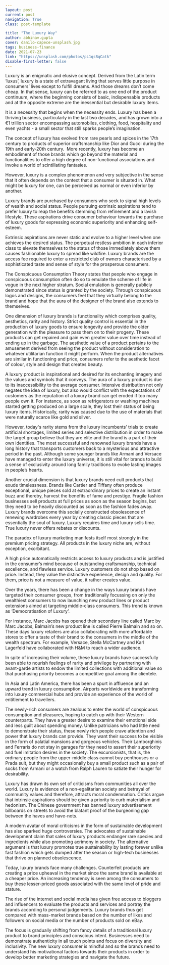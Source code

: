 ```yaml
---
layout: post
current: post
navigation: True
class: post-template

title: "The Luxury Way"
author: abhinav.gupta
cover: danilo-capece-unsplash.jpg
tags: business-finance
date: 2021-07-23
link: "https://unsplash.com/photos/pL1qsBqCatk"
disable-first-letter: false
---
```

<p>Luxury is an enigmatic and elusive concept. Derived from the Latin term ‘luxus’, luxury is a state of extravagant living that serves little purpose in consumers’ lives except to fulfill dreams. And those dreams don’t come cheap. In that sense, luxury can be referred to as one end of the product continuum, where the beginning consists of basic, indispensable products and at the opposite extreme are the inessential but desirable luxury items.</p><p>It is a necessity that begins when the necessity ends. Luxury has been a thriving business, particularly in the last two decades, and has grown into a €1 trillion sector encompassing automobiles, clothing, food, hospitality and even yachts - a small sector that still sparks people’s imagination.</p><p>The concept of luxury has evolved from rare pearls and spices in the 17th century to products of superior craftsmanship like Dior and Gucci during the 19th and early-20th century.&nbsp; More recently, luxury has become an embodiment of those brands which go beyond the material and functionalities to offer a high degree of non-functional associations and invoke a world of scintillating fantasies.</p><p>However, luxury is a complex phenomenon and very subjective in the sense that it often depends on the context that a consumer is situated in. What might be luxury for one, can be perceived as normal or even inferior by another.&nbsp;</p><p>Luxury brands are purchased by consumers who seek to signal high levels of wealth and social status. People pursuing extrinsic aspirations tend to prefer luxury to reap the benefits stemming from refinement and a lavish lifestyle. These aspirations drive consumer behaviour towards the purchase of luxury goods for expressing economic superiority and enhancing self-esteem.&nbsp;</p><p>Extrinsic aspirations are never static and evolve to a higher level when one achieves the desired status. The perpetual restless ambition in each inferior class to elevate themselves to the status of those immediately above them causes fashionable luxury to spread like wildfire. Luxury brands are the access fee required to enter a restricted club of owners characterised by a sophisticated taste and sense of style for the prosperous consumers.&nbsp;</p><p>The Conspicuous Consumption Theory states that people who engage in conspicuous consumption often do so to emulate the scheme of life in vogue in the next higher stratum. Social emulation is generally publicly demonstrated since status is granted by the society. Through conspicuous logos and designs, the consumers feel that they virtually belong to the brand and hope that the aura of the designer of the brand also extends to themselves.</p><p>One dimension of luxury brands is functionality which comprises quality, aesthetics, rarity and history. Strict quality control is essential in the production of luxury goods to ensure longevity and provide the older generation with the pleasure to pass them on to their progeny. These products can get repaired and gain even greater value over time instead of ending up in the garbage. The aesthetic value of a product pertains to the amusement derived from seeing the product without consideration to whatever utilitarian function it might perform. When the product alternatives are similar in functioning and price, consumers refer to the aesthetic facet of colour, style and design that creates beauty.</p><p>A luxury product is inspirational and desired for its enchanting imagery and the values and symbols that it conveys. The aura of a luxury product is due to its inaccessibility to the average consumer. Intensive distribution not only negates the idea of luxury, but also would conflict with the expectations of customers as the reputation of a luxury brand can get eroded if too many people own it. For instance, as soon as refrigerators or washing machines started getting produced on a large scale, they lost their status of being luxury items. Historically, rarity was caused due to the use of materials that were naturally scarce like gold and silver.&nbsp;</p><p>However, today's rarity stems from the luxury incumbents’ trials to create artificial shortages, limited series and selective distribution in order to make the target group believe that they are elite and the brand is a part of their own identities. The most successful and renowned luxury brands have a long history that transports customers back to a mysterious and attractive period in the past. Although some younger brands like Armani and Versace have managed to enter the luxury universe, it is still vital for brands to build a sense of exclusivity around long family traditions to evoke lasting images in people’s hearts.&nbsp;</p><p>Another crucial dimension is that luxury brands need cult products that exude timelessness. Brands like Cartier and Tiffany often produce exceptional, unique pieces sold at extraordinary prices to create an instant buzz and thereby, harvest the benefits of fame and prestige. Fragile fashion businesses sell products at full prices as soon as the season begins, but they need to be heavily discounted as soon as the fashion fades away. Luxury brands overcome this socially constructed obsolescence of renewing wardrobes every year by creating classic pieces that are essentially the soul of luxury. Luxury requires time and luxury sells time. True luxury never offers rebates or discounts.&nbsp;</p><p>The paradox of luxury marketing manifests itself most strongly in the premium pricing strategy. All products in the luxury niche are, without exception, exorbitant.&nbsp;</p><p>A high price automatically restricts access to luxury products and is justified in the consumer’s mind because of outstanding craftsmanship, technical excellence, and flawless service. Luxury customers do not shop based on price. Instead, they value the distinctive experience, design and quality. For them, price is not a measure of value, it rather creates value.&nbsp;</p><p>Over the years, there has been a change in the ways luxury brands have targeted their consumer groups, from traditionally focussing on only the wealthiest consumers to now launching new product lines or product extensions aimed at targeting middle-class consumers. This trend is known as ‘Democratisation of Luxury’.</p><p>For instance, Marc Jacobs has opened their secondary line called Marc by Marc Jacobs, Balmain’s new product line is called Pierre Balmain and so on. These days luxury retailers are also collaborating with more affordable stores to offer a taste of their brand to the consumers in the middle of the wealth spectrum. For example, Versace, Stella McCartney and Karl Lagerfeld have collaborated with H&amp;M to reach a wider audience.</p><p>In spite of increasing their volume, these luxury brands have successfully been able to nourish feelings of rarity and privilege by partnering with avant-garde artists to endow the limited collections with additional value so that purchasing priority becomes a competitive goal among the clientele.&nbsp;</p><p>In Asia and Latin America, there has been a spurt in affluence and an upward trend in luxury consumption. Airports worldwide are transforming into luxury commercial hubs and provide an experience of the world of entitlement to travellers.&nbsp;</p><p>The newly-rich consumers are zealous to enter the world of conspicuous consumption and pleasures, hoping to catch up with their Western counterparts. They have a greater desire to examine their emotional side and less guilt about spending money. Unlike patricians who had little need to demonstrate their status, these newly rich people crave attention and power that luxury brands can provide. They want their success to be visible in the form of palatial mansions and gorgeous vehicles. Their Lamborghinis and Ferraris do not stay in garages for they need to assert their superiority and fuel imitation desires in the society. The excursionists, that is, the ordinary people from the upper-middle class cannot buy penthouses or a Prada suit, but they might occasionally buy a small product such as a pair of socks from Armani or a watch from Ralph Lauren to satiate their hunger for desirability.&nbsp;</p><p>Luxury has drawn its own set of criticisms from communities all over the world. Luxury is evidence of a non-egalitarian society and betrayal of community values and therefore, attracts moral condemnation. Critics argue that intrinsic aspirations should be given a priority to curb materialism and hedonism. The Chinese government has banned luxury advertisement billboards on streets to avoid the blatant proof of the burgeoning gap between the haves and have-nots.</p><p>A modern avatar of moral criticisms in the form of sustainable development has also sparked huge controversies. The advocates of sustainable development claim that sales of luxury products endanger rare species and ingredients while also promoting acrimony in society. The alternative argument is that luxury promotes true sustainability by lasting forever unlike fast fashion which gets dumped after the season or high-tech businesses that thrive on planned obsolescence.&nbsp;</p><p>Today, luxury brands face many challenges. Counterfeit products are creating a price upheaval in the market since the same brand is available at a cheaper price. An increasing tendency is seen among the consumers to buy these lesser-priced goods associated with the same level of pride and stature.&nbsp;</p><p>The rise of the internet and social media has given free access to bloggers and influencers to evaluate the products and services and portray the brands according to personal judgements. Luxury brands thus get compared with mass-market brands based on the number of likes and followers on social media or the number of products sold on eBay.&nbsp;</p><p>The focus is gradually shifting from fancy details of a traditional luxury product to brand principles and conscious intent. Businesses need to demonstrate authenticity in all touch points and focus on diversity and inclusivity. The new luxury consumer is mindful and so the brands need to understand his motivational factors towards their products in order to develop better marketing strategies and navigate the future.</p>